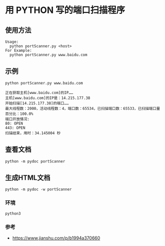 # 用 PYTHON 写的端口扫描程序
## 使用方法
```
Usage:
  python portScanner.py <host>
For Example:
  python portScanner.py www.baidu.com
```

## 示例
```
python portScanner.py www.baidu.com

正在获取主机[www.baidu.com]的IP……
主机[www.baidu.com]的IP是：14.215.177.38
开始扫描[14.215.177.38]的端口……
最大线程数：2000，活动线程数：4，端口数：65534，已扫描端口数：65533，已扫描端口量百分比：100.0%
端口开放情况:
80: OPEN
443: OPEN
扫描结束，用时：34.145004 秒
```

## 查看文档
```
python -m pydoc portScanner
```

## 生成HTML文档
```
python -m pydoc -w portScanner
```


### 环境
```
python3
```

### 参考
* https://www.jianshu.com/p/b1994a370660